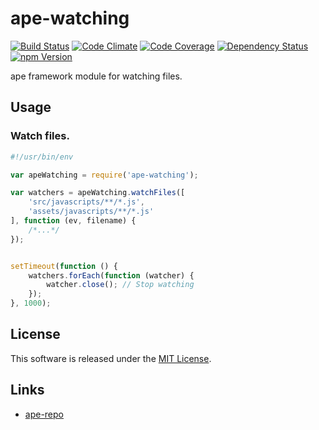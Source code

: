 ape-watching
==========

<!---
This file is generated by ape-tmpl. Do not update manually.
--->

<!-- Badge Start -->
<a name="badges"></a>

[![Build Status][bd_travis_shield_url]][bd_travis_url]
[![Code Climate][bd_codeclimate_shield_url]][bd_codeclimate_url]
[![Code Coverage][bd_codeclimate_coverage_shield_url]][bd_codeclimate_url]
[![Dependency Status][bd_gemnasium_shield_url]][bd_gemnasium_url]
[![npm Version][bd_npm_shield_url]][bd_npm_url]

[bd_repo_url]: https://github.com/ape-repo/ape-watching
[bd_travis_url]: http://travis-ci.org/ape-repo/ape-watching
[bd_travis_shield_url]: http://img.shields.io/travis/ape-repo/ape-watching.svg?style=flat
[bd_license_url]: https://github.com/ape-repo/ape-watching/blob/master/LICENSE
[bd_codeclimate_url]: http://codeclimate.com/github/ape-repo/ape-watching
[bd_codeclimate_shield_url]: http://img.shields.io/codeclimate/github/ape-repo/ape-watching.svg?style=flat
[bd_codeclimate_coverage_shield_url]: http://img.shields.io/codeclimate/coverage/github/ape-repo/ape-watching.svg?style=flat
[bd_gemnasium_url]: https://gemnasium.com/ape-repo/ape-watching
[bd_gemnasium_shield_url]: https://gemnasium.com/ape-repo/ape-watching.svg
[bd_npm_url]: http://www.npmjs.org/package/ape-watching
[bd_npm_shield_url]: http://img.shields.io/npm/v/ape-watching.svg?style=flat
[bd_bower_badge_url]: https://img.shields.io/bower/v/ape-watching.svg?style=flat

<!-- Badge End -->


<!-- Description Start -->
<a name="description"></a>

ape framework module for watching files.

<!-- Description End -->




<!-- Sections Start -->
<a name="sections"></a>

<!-- Section from "doc/readme/02.Usage.md.hbs" Start -->

<a name="section-doc-readme-02-usage-md"></a>
Usage
----

### Watch files.

```javascript
#!/usr/bin/env

var apeWatching = require('ape-watching');

var watchers = apeWatching.watchFiles([
    'src/javascripts/**/*.js',
    'assets/javascripts/**/*.js'
], function (ev, filename) {
    /*...*/
});


setTimeout(function () {
    watchers.forEach(function (watcher) {
        watcher.close(); // Stop watching
    });
}, 1000);
```



<!-- Section from "doc/readme/02.Usage.md.hbs" End -->


<!-- Sections Start -->


<!-- LICENSE Start -->
<a name="license"></a>

License
-------
This software is released under the [MIT License](https://github.com/ape-repo/ape-watching/blob/master/LICENSE).

<!-- LICENSE End -->


<!-- Links Start -->
<a name="links"></a>

Links
------

+ [ape-repo](https://github.com/ape-repo)

<!-- Links End -->
